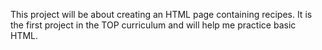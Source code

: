 This project will be about creating an HTML page containing recipes. 
It is the first project in the TOP curriculum and will help me practice basic HTML.
